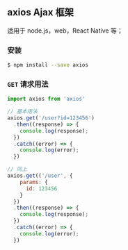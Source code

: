 ## axios Ajax 框架
适用于 node.js，web，React Native 等；
### 安装
```sh
$ npm install --save axios
```
### `GET` 请求用法
```javascript
import axios from 'axios'

// 基本用法
axios.get('/user?id=123456')
  .then((response) => {
    console.log(response);
  })
  .catch((error) => {
    console.log(error);
  })

// 同上
axios.get(('/user', {
    params: {
      id: 123456
    }
  })
  .then((response) => {
    console.log(response);
  })
  .catch((error) => {
    console.log(error);
  })
```
